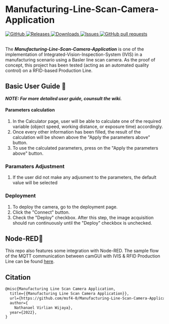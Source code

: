# Manufacturing-Line-Scan-Camera-Application
<!-- omit in toc -->
<a href="https://github.com/msf4-0/Manufacturing-Line-Scan-Camera-Application/blob/master/LICENSE">
    <img alt="GitHub" src="https://img.shields.io/github/license/msf4-0/Manufacturing-Line-Scan-Camera-Application">
<a href="https://github.com/msf4-0/Manufacturing-Line-Scan-Camera-Application/releases">
    <img alt="Releases" src="https://img.shields.io/github/release/msf4-0/Integrated-Vision-Inspection-System?color=success" />
</a>
<a href="https://github.com/msf4-0/Manufacturing-Line-Scan-Camera-Application/releases">
    <img alt="Downloads" src="https://img.shields.io/github/downloads/msf4-0/Manufacturing-Line-Scan-Camera-Application/total.svg?color=success" />
</a>
<a href="https://github.com/msf4-0/Manufacturing-Line-Scan-Camera-Application">
      <img alt="Issues" src="https://img.shields.io/github/issues/msf4-0/Manufacturing-Line-Scan-Camera-Application?color=blue" />
</a>
<a href="https://github.com/msf4-0/Manufacturing-Line-Scan-Camera-Application/pulls">
    <img alt="GitHub pull requests" src="https://img.shields.io/github/issues-pr/msf4-0/Manufacturing-Line-Scan-Camera-Application?color=blue" />
</a>
<br><br>

The ***Manufacturing-Line-Scan-Camera-Application*** is one of the implementation of Integrated-Vision-Inspection-System (IVIS) in a manufacturing scenario using a Basler line scan camera. As the proof of concept, this project has been tested (acting as an automated quality control) on a RFID-based Production Line.

## Basic User Guide :open_book:
***NOTE: For more detailed user guide, counsult the wiki.***
#### Parameters calculation
1. In the Calculator page, user will be able to calculate one of the required variable (object speed, working distance, or exposure time) accordingly.
2. Once every other information has been filled, the result of the calculation will be shown above the "Apply the parameters above" button.
3. To use the calculated parameters, press on the "Apply the parameters above" button.

### Paramaters Adjustment
1. If the user did not make any adjusment to the parameters, the default value will be selected

### Deployment 
1. To deploy the camera, go to the deployment page.
2. Click the "Connect" button.
3. Check the "Deploy" checkbox.
After this step, the image acquisition should run continuously until the "Deploy" checkbox is unchecked.

## Node-RED:link:
This repo also features some integration with Node-RED. The sample flow of the MQTT communication between camGUI with IVIS & RFID Production Line can be found [here](https://github.com/msf4-0/Manufacturing-Line-Scan-Camera-Application/tree/main/node-RED).

## Citation
```tex
@misc{Manufacturing Line Scan Camera Application,
  title={{Manufacturing Line Scan Camera Application}},
  url={https://github.com/msf4-0/Manufacturing-Line-Scan-Camera-Application},
  author={
    Nathanael Virlian Wijaya},
  year={2022},
}
```
